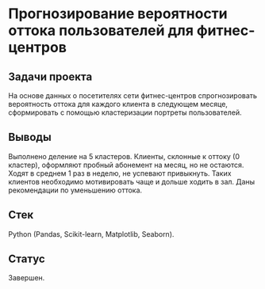 # Прогнозирование вероятности оттока пользователей для фитнес-центров

## Задачи проекта  

На основе данных о посетителях сети фитнес-центров спрогнозировать вероятность оттока для каждого клиента в следующем месяце, сформировать с помощью кластеризации портреты пользователей.

## Выводы 

Выполнено деление на 5 кластеров. Клиенты, склонные к оттоку (0 кластер), оформляют пробный абонемент на месяц, но не остаются. Ходят в среднем 1 раз в неделю, не успевают привыкнуть. Таких клиентов необходимо мотивировать чаще и дольше ходить в зал. Даны рекомендации по уменьшению оттока.

## Стек

Python (Pandas, Scikit-learn, Matplotlib, Seaborn).

## Статус

Завершен.